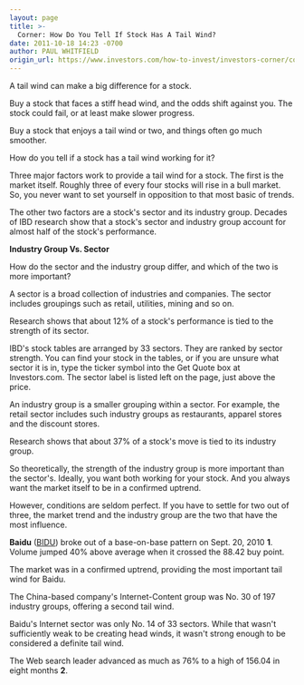 ```yaml
---
layout: page
title: >-
  Corner: How Do You Tell If Stock Has A Tail Wind?
date: 2011-10-18 14:23 -0700
author: PAUL WHITFIELD
origin_url: https://www.investors.com/how-to-invest/investors-corner/corner-how-do-you-tell-if-stock-has-a-tail-wind/
---
```


A tail wind can make a big difference for a stock.

Buy a stock that faces a stiff head wind, and the odds shift against you. The stock could fail, or at least make slower progress.

Buy a stock that enjoys a tail wind or two, and things often go much smoother.

How do you tell if a stock has a tail wind working for it?

Three major factors work to provide a tail wind for a stock. The first is the market itself. Roughly three of every four stocks will rise in a bull market. So, you never want to set yourself in opposition to that most basic of trends.

The other two factors are a stock's sector and its industry group. Decades of IBD research show that a stock's sector and industry group account for almost half of the stock's performance.

**Industry Group Vs. Sector**

How do the sector and the industry group differ, and which of the two is more important?

A sector is a broad collection of industries and companies. The sector includes groupings such as retail, utilities, mining and so on.

Research shows that about 12% of a stock's performance is tied to the strength of its sector.

IBD's stock tables are arranged by 33 sectors. They are ranked by sector strength. You can find your stock in the tables, or if you are unsure what sector it is in, type the ticker symbol into the Get Quote box at Investors.com. The sector label is listed left on the page, just above the price.

An industry group is a smaller grouping within a sector. For example, the retail sector includes such industry groups as restaurants, apparel stores and the discount stores.

Research shows that about 37% of a stock's move is tied to its industry group.

So theoretically, the strength of the industry group is more important than the sector's. Ideally, you want both working for your stock. And you always want the market itself to be in a confirmed uptrend.

However, conditions are seldom perfect. If you have to settle for two out of three, the market trend and the industry group are the two that have the most influence.

**Baidu** ([BIDU](https://research.investors.com/quote.aspx?symbol=BIDU)) broke out of a base-on-base pattern on Sept. 20, 2010 **1**. Volume jumped 40% above average when it crossed the 88.42 buy point.

The market was in a confirmed uptrend, providing the most important tail wind for Baidu.

The China-based company's Internet-Content group was No. 30 of 197 industry groups, offering a second tail wind.

Baidu's Internet sector was only No. 14 of 33 sectors. While that wasn't sufficiently weak to be creating head winds, it wasn't strong enough to be considered a definite tail wind.

The Web search leader advanced as much as 76% to a high of 156.04 in eight months **2**.
